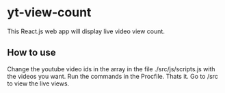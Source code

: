 # yt-view-count
This React.js web app will display live video view count.
## How to use
Change the youtube video ids in the array in the file ./src/js/scripts.js with the videos you want. Run the commands in the Procfile. Thats it. Go to /src to view the live views.

